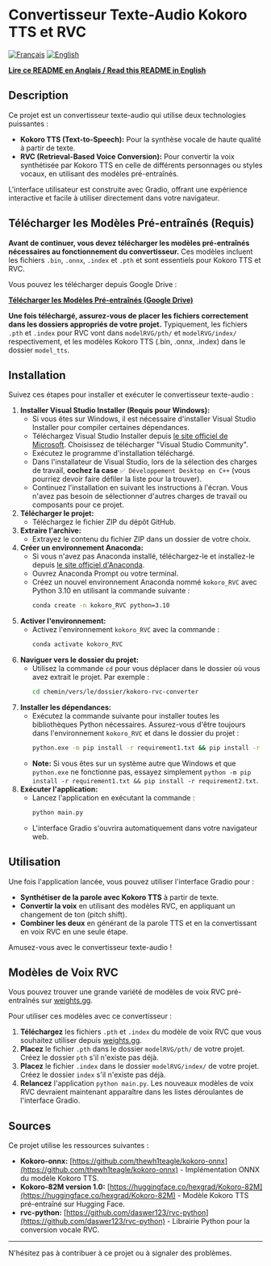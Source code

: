 # Convertisseur Texte-Audio Kokoro TTS et RVC

[![Français](https://img.shields.io/badge/Langue-Français-blue.svg)](./README.md)
[![English](https://img.shields.io/badge/Language-English-green.svg)](./README_EN.md)

[**Lire ce README en Anglais / Read this README in English**](./README_EN.md)

## Description

Ce projet est un convertisseur texte-audio qui utilise deux technologies puissantes :

*   **Kokoro TTS (Text-to-Speech):**  Pour la synthèse vocale de haute qualité à partir de texte.
*   **RVC (Retrieval-Based Voice Conversion):**  Pour convertir la voix synthétisée par Kokoro TTS en celle de différents personnages ou styles vocaux, en utilisant des modèles pré-entraînés.

L'interface utilisateur est construite avec Gradio, offrant une expérience interactive et facile à utiliser directement dans votre navigateur.

## Télécharger les Modèles Pré-entraînés (Requis)

**Avant de continuer, vous devez télécharger les modèles pré-entraînés nécessaires au fonctionnement du convertisseur.**  Ces modèles incluent les fichiers `.bin`, `.onnx`, `.index` et `.pth` et sont essentiels pour Kokoro TTS et RVC.

Vous pouvez les télécharger depuis Google Drive :

[**Télécharger les Modèles Pré-entraînés (Google Drive)**](https://drive.google.com/drive/folders/1G6O0FgyFdwVjn3rMoJZRbg6gC1OrkaI9?usp=sharing)

**Une fois téléchargé, assurez-vous de placer les fichiers correctement dans les dossiers appropriés de votre projet.**  Typiquement, les fichiers `.pth` et `.index` pour RVC vont dans `modelRVG/pth/` et `modelRVG/index/` respectivement, et les modèles Kokoro TTS (.bin, .onnx, .index) dans le dossier `model_tts`.  

## Installation

Suivez ces étapes pour installer et exécuter le convertisseur texte-audio :

1.  **Installer Visual Studio Installer (Requis pour Windows):**
    *   Si vous êtes sur Windows, il est nécessaire d'installer Visual Studio Installer pour compiler certaines dépendances.
    *   Téléchargez Visual Studio Installer depuis [le site officiel de Microsoft](https://visualstudio.microsoft.com/fr/downloads/).  Choisissez de télécharger "Visual Studio Community".
    *   Exécutez le programme d'installation téléchargé.
    *   Dans l'installateur de Visual Studio, lors de la sélection des charges de travail, **cochez la case**  `✅ Développement Desktop en C++` (vous pourriez devoir faire défiler la liste pour la trouver).
    *   Continuez l'installation en suivant les instructions à l'écran.  Vous n'avez pas besoin de sélectionner d'autres charges de travail ou composants pour ce projet.
2.  **Télécharger le projet:**
    *   Téléchargez le fichier ZIP du dépôt GitHub.
3.  **Extraire l'archive:**
    *   Extrayez le contenu du fichier ZIP dans un dossier de votre choix.
4.  **Créer un environnement Anaconda:**
    *   Si vous n'avez pas Anaconda installé, téléchargez-le et installez-le depuis [le site officiel d'Anaconda](https://www.anaconda.com/products/distribution).
    *   Ouvrez Anaconda Prompt ou votre terminal.
    *   Créez un nouvel environnement Anaconda nommé `kokoro_RVC` avec Python 3.10 en utilisant la commande suivante :
        ```bash
        conda create -n kokoro_RVC python=3.10
        ```
5.  **Activer l'environnement:**
    *   Activez l'environnement `kokoro_RVC` avec la commande :
        ```bash
        conda activate kokoro_RVC
        ```
6.  **Naviguer vers le dossier du projet:**
    *   Utilisez la commande `cd` pour vous déplacer dans le dossier où vous avez extrait le projet. Par exemple :
        ```bash
        cd chemin/vers/le/dossier/kokoro-rvc-converter
        ```
7.  **Installer les dépendances:**
    *   Exécutez la commande suivante pour installer toutes les bibliothèques Python nécessaires. Assurez-vous d'être toujours dans l'environnement `kokoro_RVC` et dans le dossier du projet :
        ```bash
        python.exe -m pip install -r requirement1.txt && pip install -r requirement2.txt
        ```
    *   **Note:**  Si vous êtes sur un système autre que Windows et que `python.exe` ne fonctionne pas, essayez simplement `python -m pip install -r requirement1.txt && pip install -r requirement2.txt`.
8.  **Exécuter l'application:**
    *   Lancez l'application en exécutant la commande :
        ```bash
        python main.py
        ```
    *   L'interface Gradio s'ouvrira automatiquement dans votre navigateur web.

## Utilisation

Une fois l'application lancée, vous pouvez utiliser l'interface Gradio pour :

*   **Synthétiser de la parole avec Kokoro TTS** à partir de texte.
*   **Convertir la voix** en utilisant des modèles RVC, en appliquant un changement de ton (pitch shift).
*   **Combiner les deux** en générant de la parole TTS et en la convertissant en voix RVC en une seule étape.

Amusez-vous avec le convertisseur texte-audio !

## Modèles de Voix RVC

Vous pouvez trouver une grande variété de modèles de voix RVC pré-entraînés sur [weights.gg](https://www.weights.gg/).

Pour utiliser ces modèles avec ce convertisseur :

1.  **Téléchargez** les fichiers `.pth` et `.index` du modèle de voix RVC que vous souhaitez utiliser depuis [weights.gg](https://www.weights.gg/).
2.  **Placez** le fichier `.pth` dans le dossier `modelRVG/pth/` de votre projet. Créez le dossier `pth` s'il n'existe pas déjà.
3.  **Placez** le fichier `.index` dans le dossier `modelRVG/index/` de votre projet. Créez le dossier `index` s'il n'existe pas déjà.
4.  **Relancez** l'application `python main.py`. Les nouveaux modèles de voix RVC devraient maintenant apparaître dans les listes déroulantes de l'interface Gradio.

## Sources

Ce projet utilise les ressources suivantes :

*   **Kokoro-onnx:** [https://github.com/thewh1teagle/kokoro-onnx](https://github.com/thewh1teagle/kokoro-onnx) - Implémentation ONNX du modèle Kokoro TTS.
*   **Kokoro-82M version 1.0:** [https://huggingface.co/hexgrad/Kokoro-82M](https://huggingface.co/hexgrad/Kokoro-82M) - Modèle Kokoro TTS pré-entraîné sur Hugging Face.
*   **rvc-python:** [https://github.com/daswer123/rvc-python](https://github.com/daswer123/rvc-python) - Librairie Python pour la conversion vocale RVC.

---

N'hésitez pas à contribuer à ce projet ou à signaler des problèmes.

